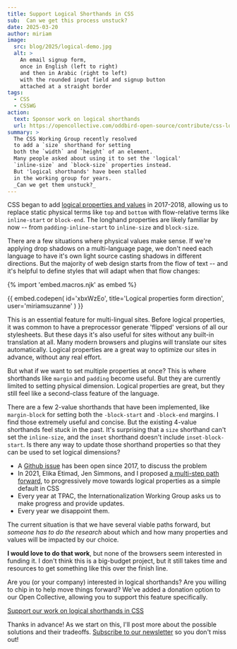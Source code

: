 ```yaml
---
title: Support Logical Shorthands in CSS
sub:  Can we get this process unstuck?
date: 2025-03-20
author: miriam
image:
  src: blog/2025/logical-demo.jpg
  alt: >
    An email signup form,
    once in English (left to right)
    and then in Arabic (right to left)
    with the rounded input field and signup button
    attached at a straight border
tags:
  - CSS
  - CSSWG
action:
  text: Sponsor work on logical shorthands
  url: https://opencollective.com/oddbird-open-source/contribute/css-logical-shorthands-86141
summary: >
  The CSS Working Group recently resolved
  to add a `size` shorthand for setting
  both the `width` and `height` of an element.
  Many people asked about using it to set the 'logical'
  `inline-size` and `block-size` properties instead.
  But 'logical shorthands' have been stalled
  in the working group for years.
  _Can we get them unstuck?_
---
```


CSS began to add
[logical properties and values](https://www.w3.org/TR/css-logical-1/)
in 2017-2018,
allowing us to replace
static physical terms like `top` and `bottom`
with flow-relative terms like `inline-start` or `block-end`.
The longhand properties are likely familiar by now --
from `padding-inline-start` to `inline-size` and `block-size`.

There are a few situations
where physical values make sense.
If we're applying drop shadows on a multi-language page,
we don't need each language to have it's own
light source casting shadows in different directions.
But the majority of web design starts
from the flow of text --
and it's helpful to define styles
that will adapt when that flow changes:

{% import 'embed.macros.njk' as embed %}

{{ embed.codepen(
  id='xbxWzEo',
  title='Logical properties form direction',
  user='miriamsuzanne'
) }}

This is an essential feature for multi-lingual sites.
Before logical properties,
it was common to have a preprocessor generate 'flipped' versions
of all our stylesheets.
But these days it's also useful for sites
without any built-in translation at all.
Many modern browsers and plugins
will translate our sites automatically.
Logical properties are a great way
to optimize our sites in advance,
without any real effort.

But what if we want to set
multiple properties at once?
This is where shorthands
like `margin` and `padding` become useful.
But they are currently limited
to setting physical dimension.
Logical properties are great,
but they still feel like a second-class
feature of the language.

There are a few 2-value shorthands
that have been implemented,
like `margin-block` for setting both
the `-block-start` and `-block-end` margins.
I find those extremely useful and concise.
But the existing 4-value shorthands feel stuck in the past.
It's surprising that a `size` shorthand
can't set the `inline-size`,
and the `inset` shorthand doesn't include `inset-block-start`.
Is there any way to update those shorthand properties
so that they can be used to set logical dimensions?

- A [Github issue](https://github.com/w3c/csswg-drafts/issues/1282)
  has been open since 2017,
  to discuss the problem
- In 2021, Elika Etimad, Jen Simmons, and I
  proposed [a multi-step path forward](https://github.com/w3c/csswg-drafts/issues/1282#issuecomment-952428897),
  to progressively move towards logical properties
  as a simple default in CSS
- Every year at TPAC,
  the Internationalization Working Group
  asks us to make progress and provide updates.
- Every year we disappoint them.

The current situation
is that we have several viable paths forward,
but _someone has to do the research_
about which and how many properties and values
will be impacted by our choice.

**I would love to do that work**,
but none of the browsers seem interested in funding it.
I don't think this is a big-budget project,
but it still takes time and resources
to get something like this over the finish line.

Are you (or your company) interested in logical shorthands?
Are you willing to chip in
to help move things forward?
We've added a donation option to our Open Collective,
allowing you to support this feature specifically.

[Support our work on logical shorthands in CSS](https://opencollective.com/oddbird-open-source/contribute/css-logical-shorthands-86141)

Thanks in advance!
As we start on this,
I'll post more about the possible solutions
and their tradeoffs.
[Subscribe to our newsletter](/oddnews/)
so you don't miss out!
